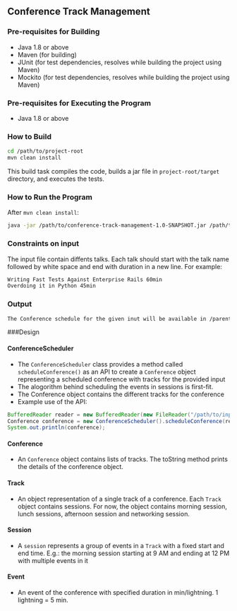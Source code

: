 ## Conference Track Management

### Pre-requisites for Building
* Java 1.8 or above
* Maven (for building)
* JUnit (for test dependencies, resolves while building the project using Maven)
* Mockito (for test dependencies, resolves while building the project using Maven)

### Pre-requisites for Executing the Program
* Java 1.8 or above

### How to Build

```bash
cd /path/to/project-root
mvn clean install
```

This build task compiles the code, builds a jar file in `project-root/target` directory, and executes the
tests.

### How to Run the Program

After `mvn clean install`:

```bash
java -jar /path/to/conference-track-management-1.0-SNAPSHOT.jar /path/to/input_file
```
### Constraints on input
The input file contain diffents talks. Each talk should start with the talk name followed by white space and end with duration in a new line. For example:
```bash
Writing Fast Tests Against Enterprise Rails 60min
Overdoing it in Python 45min
```

### Output

```bash
The Conference schedule for the given inut will be available in /parent-path/to/input_file/Output.txt
```

###Design

#### ConferenceScheduler

* The `ConferenceScheduler` class provides a method called `scheduleConference()` as an API to create a
  `Conference` object representing a scheduled conference with tracks for the provided input
* The alogorithm behind scheduling the events in sessions is first-fit. 
* The Conference object contains the different tracks for the conference
* Example use of the API:
```java
BufferedReader reader = new BufferedReader(new FileReader("/path/to/input_file"));
Conference conference = new ConferenceScheduler().scheduleConference(reader);
System.out.println(conference);
```

#### Conference

* An `Conference` object contains lists of tracks. The toString method prints the details of the conference object.

#### Track

* An object representation of a single track of a conference. Each `Track` object contains sessions. For now, the object contains morning session, lunch sessions, afternoon session and networking session.

#### Session

* A `session` represents a group of events in a `Track` with a fixed start and end time. E.g.: the
  morning session starting at 9 AM and ending at 12 PM with multiple events in it

#### Event

* An event of the conference with specified duration in min/lightning. 1 lightning = 5 min.


